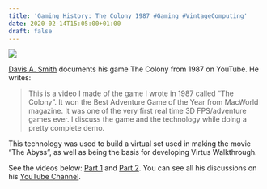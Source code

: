 ```yaml
---
title: 'Gaming History: The Colony 1987 #Gaming #VintageComputing'
date: 2020-02-14T15:05:00+01:00
draft: false
---
```


![](https://cdn-blog.adafruit.com/uploads/2020/02/untitled-35.jpg)

[Davis A. Smith](https://www.youtube.com/channel/UCusCHa2dpek4F_ER7PKH_AQ) documents his game The Colony from 1987 on YouTube. He writes:

> This is a video I made of the game I wrote in 1987 called “The Colony”. It won the Best Adventure Game of the Year from MacWorld magazine. It was one of the very first real time 3D FPS/adventure games ever. I discuss the game and the technology while doing a pretty complete demo.

This technology was used to build a virtual set used in making the movie “The Abyss”, as well as being the basis for developing Virtus Walkthrough.

See the videos below: [Part 1](https://www.youtube.com/watch?v=i1XENlUUOhA) and [Part 2](https://www.youtube.com/watch?v=3k3qrt76Ddk). You can see all his discussions on his [YouTube Channel](https://www.youtube.com/user/davidasmith3d/videos).